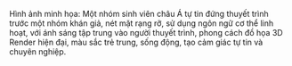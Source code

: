 Hình ảnh minh họa: Một nhóm sinh viên châu Á tự tin đứng thuyết trình trước một nhóm khán giả, nét mặt rạng rỡ, sử dụng ngôn ngữ cơ thể linh hoạt, với ánh sáng tập trung vào người thuyết trình, phong cách đồ họa 3D Render hiện đại, màu sắc trẻ trung, sống động, tạo cảm giác tự tin và chuyên nghiệp.